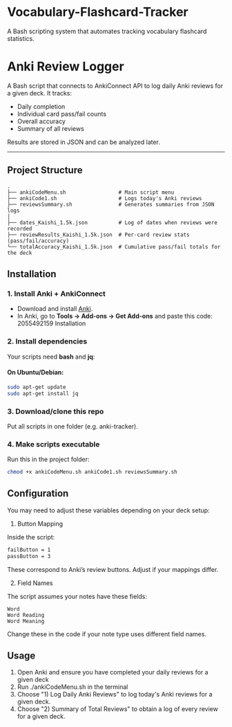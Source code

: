 # Vocabulary-Flashcard-Tracker
A Bash scripting system that automates tracking vocabulary flashcard statistics.


# Anki Review Logger

A Bash script that connects to AnkiConnect API to log daily Anki reviews for a given deck. 
It tracks:
- Daily completion
- Individual card pass/fail counts
- Overall accuracy
- Summary of all reviews

Results are stored in JSON and can be analyzed later.

--- 

## Project Structure
```text
.
├── ankiCodeMenu.sh                 # Main script menu
├── ankiCode1.sh                    # Logs today's Anki reviews
├── reviewsSummary.sh               # Generates summaries from JSON logs
│
├── dates_Kaishi_1.5k.json          # Log of dates when reviews were recorded
├── reviewResults_Kaishi_1.5k.json  # Per-card review stats (pass/fail/accuracy)
└── totalAccuracy_Kaishi_1.5k.json  # Cumulative pass/fail totals for the deck
```

## Installation

### 1. Install Anki + AnkiConnect
- Download and install [Anki](https://apps.ankiweb.net/).
- In Anki, go to **Tools → Add-ons → Get Add-ons** and paste this code: 2055492159
Installation

### 2. Install dependencies
Your scripts need **bash** and **jq**:

#### On Ubuntu/Debian:
```bash
sudo apt-get update
sudo apt-get install jq
```

### 3. Download/clone this repo

Put all scripts in one folder (e.g. anki-tracker).

### 4. Make scripts executable

Run this in the project folder:

```bash
chmod +x ankiCodeMenu.sh ankiCode1.sh reviewsSummary.sh
```
## Configuration

You may need to adjust these variables depending on your deck setup:

1. Button Mapping

Inside the script:
```bash
failButton = 1
passButton = 3
```
These correspond to Anki’s review buttons. Adjust if your mappings differ.


2. Field Names

The script assumes your notes have these fields:
```text
Word
Word Reading
Word Meaning
```
Change these in the code if your note type uses different field names.

## Usage

1. Open Anki and ensure you have completed your daily reviews for a given deck
2. Run ./ankiCodeMenu.sh in the terminal
4. Choose "1) Log Daily Anki Reviews" to log today's Anki reviews for a given deck.
5. Choose "2) Summary of Total Reviews" to obtain a log of every review for a given deck.




